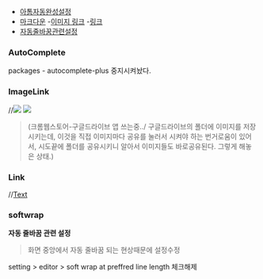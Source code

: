 - [아톰자동완성설정](#autocomplete)
- [마크다운](#)
  -[이미지 링크](#imagelink)
  -[링크](#link)
- [자동줄바꿈관련설정](#softwrap)
### AutoComplete

packages - autocomplete-plus 중지시켜놨다.


### ImageLink

//![](https://drive.google.com/uc?export=view&id=)
![](https://drive.google.com/uc?export=view&id=1gTBg4CMFx2qbECzwWPHe4KxkDWPoHEyu)

>(크롬웹스토어-구글드라이브 앱 쓰는중../ 구글드라이브의 폴더에 이미지를 저장시키는데, 이것을 직접 이미지마다 공유를 눌러서 시켜야 하는 번거로움이 있어서, 시도끝에 폴더를 공유시키니 알아서 이미지들도 바로공유된다. 그렇게 해놓은 상태.)


### Link

//[Text](URI)


### softwrap

**자동 줄바꿈 관련 설정**

>화면 중앙에서 자동 줄바꿈 되는 현상때문에 설정수정

setting > editor > soft wrap at preffred line length 체크해제
